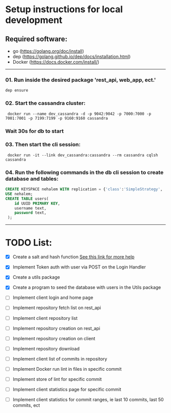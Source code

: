 # Setup instructions for local development 

## Required software: 
- go (https://golang.org/doc/install)
- dep (https://golang.github.io/dep/docs/installation.html)
- Docker (https://docs.docker.com/install/)

--- 

### 01. Run inside the desired package 'rest_api, web_app, ect.'
`dep ensure`

### 02. Start the cassandra cluster:
` docker run --name dev_cassandra -d -p 9042:9042 -p 7000:7000 -p 7001:7001 -p 7199:7199 -p 9160:9160 cassandra`

### Wait 30s for db to start 

### 03. Then start the cli session:
` docker run -it --link dev_cassandra:cassandra --rm cassandra cqlsh cassandra`

### 04. Run the following commands in the db cli session to create database and tables:
```sql
CREATE KEYSPACE nehalem WITH replication = {'class':'SimpleStrategy', 'replication_factor' : 1};
USE nehalem;
CREATE TABLE users(
    id UUID PRIMARY KEY,
    username text,
    password text,
 ); 
```

---
# TODO List:

- [x] Create a salt and hash function [See this link for more help](https://medium.com/@jcox250/password-hash-salt-using-golang-b041dc94cb72)
- [x] Implement Token auth with user via POST on the Login Handler
- [x] Create a utils package 
- [x] Create a program to seed the database with users in the Utils package
- [ ] Implement client login and home page
- [ ] Implement repository fetch list on rest_api
- [ ] Implement client repository list 
- [ ] Implement repository creation on rest_api
- [ ] Implement repository creation on client
- [ ] Implement repository download
- [ ] Implement client list of commits in repository
- [ ] Implement Docker run lint in files in specific commit
- [ ] Implement store of lint for specific commit
- [ ] Implement client statistics page for specific commit
- [ ] Implement client statistics for commit ranges, ie last 10 commits, last 50 commits, ect
  


